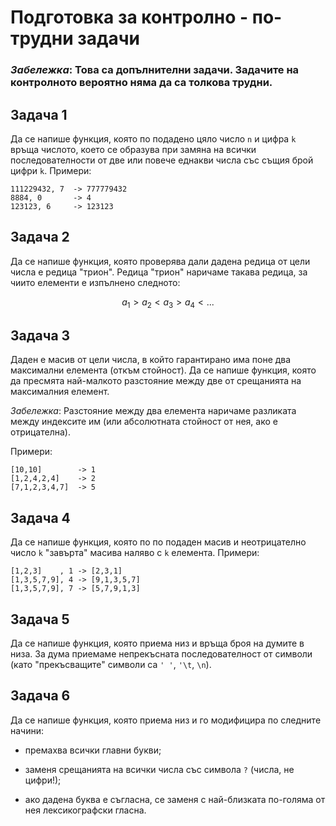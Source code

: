 # Подготовка за контролно - по-трудни задачи

### *Забележка*: Това са допълнителни задачи. Задачите на контролното вероятно няма да са толкова трудни.

## Задача 1

Да се напише функция, която по подадено цяло число `n` и цифра `k` връща числото, което се образува при замяна на всички последователности от две или повече еднакви числа със същия брой цифри `k`. Примери:

```
111229432, 7  -> 777779432
8884, 0       -> 4
123123, 6     -> 123123
```

## Задача 2

Да се напише функция, която проверява дали дадена редица от цели числа е редица "трион". Редица "трион" наричаме такава редица, за чиито елементи е изпълнено следното:

$$
a_1 > a_2 < a_3 > a_4 < ...
$$

## Задача 3

Даден е масив от цели числа, в който гарантирано има поне два максимални елемента (откъм стойност). Да се напише функция, която да пресмята най-малкото разстояние между две от срещанията на максималния елемент.

*Забележка*: Разстояние между два елемента наричаме разликата между индексите им (или абсолютната стойност от нея, ако е отрицателна).

Примери:

```
[10,10]        -> 1
[1,2,4,2,4]    -> 2
[7,1,2,3,4,7]  -> 5
```

## Задача 4

Да се напише функция, която по по подаден масив и неотрицателно число `k` "завърта" масива наляво с `k` елемента. Примери:

```
[1,2,3]    , 1 -> [2,3,1]
[1,3,5,7,9], 4 -> [9,1,3,5,7]
[1,3,5,7,9], 7 -> [5,7,9,1,3]
```

## Задача 5

Да се напише функция, която приема низ и връща броя на думите в низа. За дума приемаме непрекъсната последователност от символи (като "прекъсващите" символи са `' '`, `'\t`, `\n`).

## Задача 6

Да се напише функция, която приема низ и го модифицира по следните начини:

- премахва всички главни букви;

- заменя срещанията на всички числа със символа `?` (числа, не цифри!);

- ако дадена буква е съгласна, се заменя с най-близката по-голяма от нея лексикографски гласна.